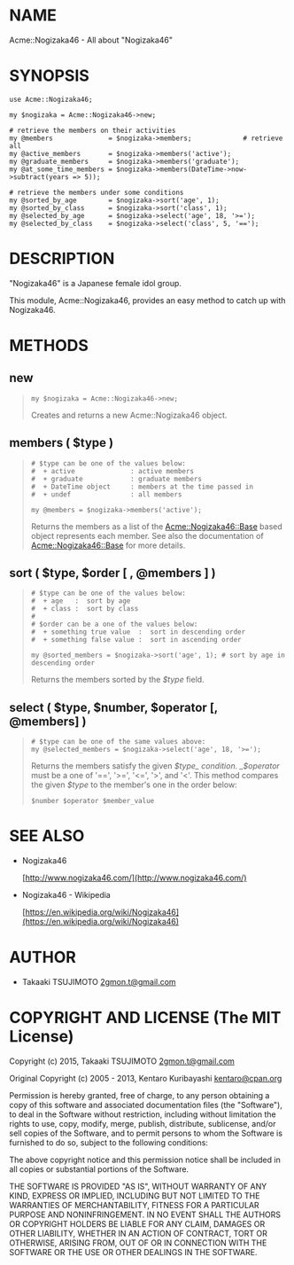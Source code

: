 # NAME

Acme::Nogizaka46 - All about "Nogizaka46"

# SYNOPSIS

    use Acme::Nogizaka46;

    my $nogizaka = Acme::Nogizaka46->new;

    # retrieve the members on their activities
    my @members              = $nogizaka->members;             # retrieve all
    my @active_members       = $nogizaka->members('active');
    my @graduate_members     = $nogizaka->members('graduate');
    my @at_some_time_members = $nogizaka->members(DateTime->now->subtract(years => 5));

    # retrieve the members under some conditions
    my @sorted_by_age        = $nogizaka->sort('age', 1);
    my @sorted_by_class      = $nogizaka->sort('class', 1);
    my @selected_by_age      = $nogizaka->select('age', 18, '>=');
    my @selected_by_class    = $nogizaka->select('class', 5, '==');

# DESCRIPTION

"Nogizaka46" is a Japanese female idol group.

This module, Acme::Nogizaka46, provides an easy method to catch up
with Nogizaka46.

# METHODS

## new

>     my $nogizaka = Acme::Nogizaka46->new;
>
> Creates and returns a new Acme::Nogizaka46 object.

## members ( $type )

>     # $type can be one of the values below:
>     #  + active              : active members
>     #  + graduate            : graduate members
>     #  + DateTime object     : members at the time passed in
>     #  + undef               : all members
>
>     my @members = $nogizaka->members('active');
>
> Returns the members as a list of the [Acme::Nogizaka46::Base](https://metacpan.org/pod/Acme::Nogizaka46::Base)
> based object represents each member. See also the documentation of
> [Acme::Nogizaka46::Base](https://metacpan.org/pod/Acme::Nogizaka46::Base) for more details.

## sort ( $type, $order \[ , @members \] )

>     # $type can be one of the values below:
>     #  + age   :  sort by age
>     #  + class :  sort by class
>     #
>     # $order can be a one of the values below:
>     #  + something true value  :  sort in descending order
>     #  + something false value :  sort in ascending order
>
>     my @sorted_members = $nogizaka->sort('age', 1); # sort by age in descending order
>
> Returns the members sorted by the _$type_ field.

## select ( $type, $number, $operator \[, @members\] )

>     # $type can be one of the same values above:
>     my @selected_members = $nogizaka->select('age', 18, '>=');
>
> Returns the members satisfy the given _$type_ condition. _$operator_
> must be a one of '==', '>=', '<=', '>', and '<'. This method compares
> the given _$type_ to the member's one in the order below:
>
>     $number $operator $member_value

# SEE ALSO

- Nogizaka46

    [http://www.nogizaka46.com/](http://www.nogizaka46.com/)

- Nogizaka46 - Wikipedia

    [https://en.wikipedia.org/wiki/Nogizaka46](https://en.wikipedia.org/wiki/Nogizaka46)

# AUTHOR

- Takaaki TSUJIMOTO <2gmon.t@gmail.com>

# COPYRIGHT AND LICENSE (The MIT License)

Copyright (c) 2015, Takaaki TSUJIMOTO <2gmon.t@gmail.com>

Original Copyright (c) 2005 - 2013, Kentaro Kuribayashi
<kentaro@cpan.org>

Permission is hereby granted, free of charge, to any person obtaining
a copy of this software and associated documentation files (the
"Software"), to deal in the Software without restriction, including
without limitation the rights to use, copy, modify, merge, publish,
distribute, sublicense, and/or sell copies of the Software, and to
permit persons to whom the Software is furnished to do so, subject to
the following conditions:

The above copyright notice and this permission notice shall be
included in all copies or substantial portions of the Software.

THE SOFTWARE IS PROVIDED "AS IS", WITHOUT WARRANTY OF ANY KIND,
EXPRESS OR IMPLIED, INCLUDING BUT NOT LIMITED TO THE WARRANTIES OF
MERCHANTABILITY, FITNESS FOR A PARTICULAR PURPOSE AND
NONINFRINGEMENT. IN NO EVENT SHALL THE AUTHORS OR COPYRIGHT HOLDERS BE
LIABLE FOR ANY CLAIM, DAMAGES OR OTHER LIABILITY, WHETHER IN AN ACTION
OF CONTRACT, TORT OR OTHERWISE, ARISING FROM, OUT OF OR IN CONNECTION
WITH THE SOFTWARE OR THE USE OR OTHER DEALINGS IN THE SOFTWARE.
